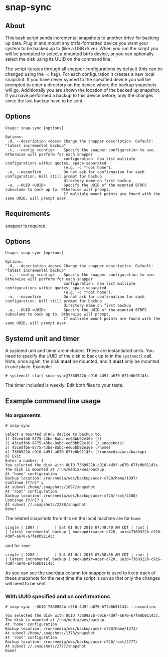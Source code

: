 # snap-sync

## About

This bash script sends incremental snapshots to another drive for backing up
data. Plug in and mount any btrfs-formatted device you want your system to be
backed up to (like a USB drive).  When you run the script you will be prompted
to select a mounted btrfs device, or you can optionally select the disk using
its UUID on the command line.

The script iterates through all snapper configurations by default (this can be
changed using the `-c` flag). For each configuration it creates a new local
snapshot. If you have never synced to the specified device you will be prompted
to enter a directory on the device where the backup snapshots will go.
Additionally you are shown the location of the backed up snapshot. If you have
performed a backup to this device before, only the changes since the last backup
have to be sent.

## Options

	Usage: snap-sync [options]

	Options:
	 -d, --description <desc> Change the snapper description. Default: "latest incremental backup"
	 -c, --config <config>    Specify the snapper configuration to use. Otherwise will perform for each snapper
							  configuration. Can list multiple configurations within quotes, space-separated
							  (e.g. -c "root home").
	 -n, --noconfirm          Do not ask for confirmation for each configuration. Will still prompt for backup
							  directory name on first backup
	 -u, --UUID <UUID>        Specify the UUID of the mounted BTRFS subvolume to back up to. Otherwise will prompt.
							  If multiple mount points are found with the same UUID, will prompt user.

## Requirements

snapper is required.


## Options

	Usage: snap-sync [options]

	Options:
	 -d, --description <desc> Change the snapper description. Default: "latest incremental backup"
	 -c, --config <config>    Specify the snapper configuration to use. Otherwise will perform for each snapper
							  configuration. Can list multiple configurations within quotes, space-separated
							  (e.g. -c "root home").
	 -n, --noconfirm          Do not ask for confirmation for each configuration. Will still prompt for backup
							  directory name on first backup
	 -u, --UUID <UUID>        Specify the UUID of the mounted BTRFS subvolume to back up to. Otherwise will prompt.
							  If multiple mount points are found with the same UUID, will prompt user.

## Systemd unit and timer

A systemd unit and timer are included. These are instantiated units. You need to
specify the UUID of the disk to back up to in the `systemctl` call. Note, once
again, the disk **must** be mounted, and it **must** only be mounted in one
place. Example:

    # systemctl start snap-sync@7360922b-c916-4d9f-a670-67fe0b91143c

The timer included is weekly. Edit both files to your taste.

## Example command line usage

### No arguments

    # snap-sync

    Select a mounted BTRFS device to backup to.
    1) 43cedfb6-8775-43be-8abc-ee63bb92e10e (/)
    2) 43cedfb6-8775-43be-8abc-ee63bb92e10e (/.snapshots)
    3) 43cedfb6-8775-43be-8abc-ee63bb92e10e (/home)
    4) 7360922b-c916-4d9f-a670-67fe0b91143c (/run/media/wes/backup)
    0) Exit
    Enter a number: 4
    You selected the disk with UUID 7360922b-c916-4d9f-a670-67fe0b91143c.
    The disk is mounted at /run/media/wes/backup.
    At 'home' configuration
    Backup location: /run/media/wes/backup/acer-c720/home/1097/
    Continue [Y/n]? y
    At subvol /home/.snapshots/1097/snapshot
    At 'root' configuration
    Backup location: /run/media/wes/backup/acer-c720/root/2288/
    Continue [Y/n]? y
    At subvol //.snapshots/2288/snapshot
    Done!

The related snapshots from this on the local machine are for `home`:

    single | 1097 |       | Sat 01 Oct 2016 07:48:40 AM CDT | root |          | latest incremental backup | backupdir=acer-c720, uuid=7360922b-c916-4d9f-a670-67fe0b91143c

and for `root`:

    single | 2288 |       | Sat 01 Oct 2016 07:50:56 AM CDT | root |          | latest incremental backup | backupdir=acer-c720, uuid=7360922b-c916-4d9f-a670-67fe0b91143c

As you can see the userdata column for snapper is used to keep track of these
snapshots for the next time the script is run so that only the changes will need
to be sent.

### With UUID specified and on confirmations

    # snap-sync --UUID 7360922b-c916-4d9f-a670-67fe0b91143c --noconfirm

    You selected the disk with UUID 7360922b-c916-4d9f-a670-67fe0b91143c.
    The disk is mounted at /run/media/wes/backup.
    At 'home' configuration
    Backup location: /run/media/wes/backup/acer-c720/home/1373/
    At subvol /home/.snapshots/1373/snapshot
    At 'root' configuration
    Backup location: /run/media/wes/backup/acer-c720/root/2777/
    At subvol //.snapshots/2777/snapshot
    Done!
